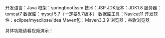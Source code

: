 开发语言：Java
框架：springboot|ssm
技术：JSP
JDK版本：JDK1.8
服务器：tomcat7
数据库：mysql 5.7（一定要5.7版本）
数据库工具：Navicat11
开发软件：eclipse/myeclipse/idea
Maven包：Maven3.3.9
浏览器：谷歌浏览器

具体功能请看视频演示！
